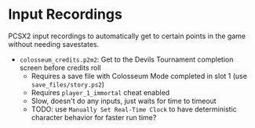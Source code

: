 # Input Recordings

PCSX2 input recordings to automatically get to certain points in the game without needing savestates.

- `colosseum_credits.p2m2`: Get to the Devils Tournament completion screen before credits roll
    - Requires a save file with Colosseum Mode completed in slot 1 (use `save_files/story.ps2`)
    - Requires `player_1_immortal` cheat enabled
    - Slow, doesn't do any inputs, just waits for time to timeout
    - TODO: use `Manually Set Real-Time Clock` to have deterministic character behavior for faster run time?